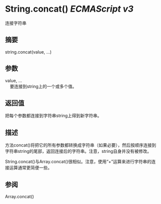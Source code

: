 # String.concat() _ECMAScript v3_

连接字符串

## 摘要

string.concat(value, ...)

## 参数

value, ...  
    要连接到string上的一个或多个值。

## 返回值

把每个参数都连接到字符串string上得到新字符串。

## 描述

方法concat()将把它的所有参数都转换成字符串（如果必要），然后按顺序连接到字符串string的尾部，返回连接后的字符串。注意，string自身并没有被修改。  
  
  
String.concat()与Array.concat()很相似。注意，使用“+”运算来进行字符串的连接运算通常更简便一些。

## 参阅

Array.concat()

